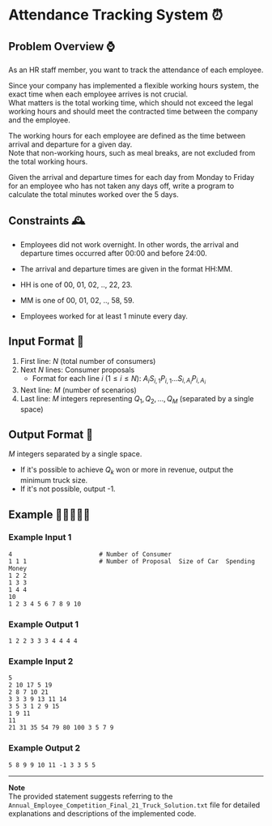 # Attendance Tracking System ⏰

## Problem Overview ⌚

As an HR staff member, you want to track the attendance of each employee.

Since your company has implemented a flexible working hours system, the exact time when each employee arrives is not crucial.    
What matters is the total working time, which should not exceed the legal working hours and should meet the contracted time between the company and the employee.

The working hours for each employee are defined as the time between arrival and departure for a given day.      
Note that non-working hours, such as meal breaks, are not excluded from the total working hours.

Given the arrival and departure times for each day from Monday to Friday for an employee who has not taken any days off, write a program to calculate the total minutes worked over the 5 days.


## Constraints 🕰️

- Employees did not work overnight. In other words, the arrival and departure times occurred after 00:00 and before 24:00.

- The arrival and departure times are given in the format HH:MM.
- HH is one of 00, 01, 02, .., 22, 23.
- MM is one of 00, 01, 02, .., 58, 59.
- Employees worked for at least 1 minute every day.

## Input Format 🚜

1. First line: $N$ (total number of consumers)
2. Next $N$ lines: Consumer proposals
    - Format for each line $i$ ($1 \leq i \leq N$): $A_i S_{i,1} P_{i,1} \ldots S_{i,A_i} P_{i,A_i}$
3. Next line: $M$ (number of scenarios)
4. Last line: $M$ integers representing $Q_1, Q_2, \ldots, Q_M$ (separated by a single space)

## Output Format 🚛

$M$ integers separated by a single space.

- If it's possible to achieve $Q_k$ won or more in revenue, output the minimum truck size.
- If it's not possible, output -1.


## Example 🚚🚛🚜🚒🚐

### Example Input 1
```
4                        # Number of Consumer
1 1 1                    # Number of Proposal  Size of Car  Spending Money
1 2 2
1 3 3
1 4 4
10
1 2 3 4 5 6 7 8 9 10
```

### Example Output 1
```
1 2 2 3 3 3 4 4 4 4
```

### Example Input 2
```
5
2 10 17 5 19
2 8 7 10 21
3 3 3 9 13 11 14
3 5 3 1 2 9 15
1 9 11
11
21 31 35 54 79 80 100 3 5 7 9
```

### Example Output 2
```
5 8 9 9 10 11 -1 3 3 5 5
```

---
**Note**    
The provided statement suggests referring to the `Annual_Employee_Competition_Final_21_Truck_Solution.txt` file for detailed explanations and descriptions of the implemented code.

